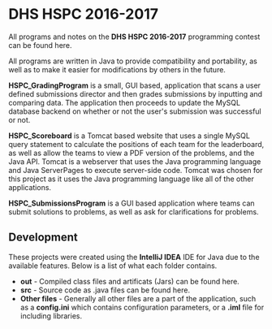 # DHS HSPC 2016-2017
All programs and notes on the **DHS HSPC 2016-2017** programming contest can be found here.

All programs are written in Java to provide compatibility and portability, as well as to make it easier for modifications by others in the future.

**HSPC_GradingProgram** is a small, GUI based, application that scans a user defined submissions director and then grades submissions by inputting and comparing data.
The application then proceeds to update the MySQL database backend on whether or not the user's submission was successful or not.

**HSPC_Scoreboard** is a Tomcat based website that uses a single MySQL query statement to calculate the positions of each team for the leaderboard, as well as allow the teams to view a PDF version of the problems, and the Java API.
Tomcat is a webserver that uses the Java programming language and Java ServerPages to execute server-side code.  Tomcat was chosen for this project as it uses the Java programming language like all of the other applications.

**HSPC_SubmissionsProgram** is a GUI based application where teams can submit solutions to problems, as well as ask for clarifications for problems.

## Development
These projects were created using the **IntelliJ IDEA** IDE for Java due to the available features.
Below is a list of what each folder contains.
* **out** - Compiled class files and artificats (Jars) can be found here.
* **src** - Source code as .java files can be found here.
* **Other files** - Generally all other files are a part of the application, such as a **config.ini** which contains configuration parameters, or a **.iml** file for including libraries.
